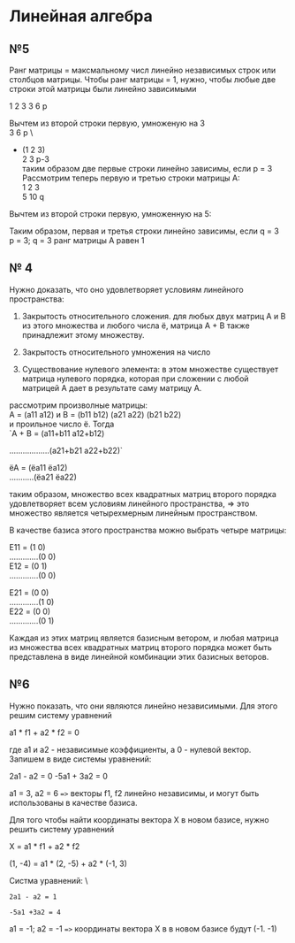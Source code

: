 # Линейная алгебра

## №5
Ранг матрицы = максмальному числ линейно независимых строк или столбцов матрицы. Чтобы ранг матрицы = 1, нужно, чтобы любые две строки этой матрицы были линейно зависимыми

1 2 3
3 6 p

Вычтем из второй строки первую, умноженую на 3 \
3 6 p \
* (1 2 3) \
2 3 p-3\
таким образом две первые строки линейно зависимы, если p = 3
Рассмотрим теперь первую и третью строки матрицы А:\
1 2 3\
5 10 q

Вычтем из второй строки первую, умноженную на 5:

Таким образом, первая и третья строки линейно зависимы, если q = 3\
p = 3; q = 3 ранг матрицы А равен 1

## № 4 

Нужно доказать, что оно удовлетворяет условиям линейного пространства:

1. Закрытость относительного сложения. для любых двух матриц А и B  из этого множества и любого числа ё, матрица А + В также принадлежит этому множеству.

2. Закрытость относительного умножения на число
3. Существование нулевого элемента: в этом множестве существует матрица нулевого порядка, которая при сложении с любой матрицей А дает в результате саму матрицу А.

рассмотрим произволные матрицы: \
А = (а11 а12) и В = (b11 b12)
(a21 a22) (b21 b22)\
и проильное число ё. Тогда  
`А + В = (a11+b11 a12+b12) 

..................(a21+b21 a22+b22)`

ёА = (ёа11 ёа12) \
...........(ёа21 ёа22)

таким образом, множество всех квадратных матриц второго порядка удовлетворяет всем условиям линейного пространства, => это множество является четырехмерным линейным пространством.

В качестве базиса этого пространства можно выбрать четыре матрицы:

Е11 = (1 0)  
    .............(0 0)\
Е12 = (0 1)  
.............(0 0)

Е21 = (0 0)  
    .............(1 0)\
Е22 = (0 0)  
.............(0 1)

Каждая из этих матриц является базисным ветором, и любая матрица из множества всех квадратных матриц второго порядка может быть представлена в виде линейной комбинации этих базисных веторов.

## №6
Нужно показать, что они являются линейно независимыми. Для этого решим систему уравнений

a1 * f1 + a2 * f2 = 0

где a1 и a2 - независимые коэффициенты, а 0 - нулевой вектор.
Запишем в виде системы уравнений:

2a1 - a2 = 0
-5a1 + 3a2 = 0

a1 = 3, a2 = 6 `=>` векторы f1, f2  линейно независимы, и могут быть использованы в качестве базиса.

Для того чтобы найти координаты вектора Х в новом базисе, нужно решить систему уравнений

Х = а1 * f1 + a2 * f2

(1, -4) = а1 * (2, -5) + а2 * (-1, 3) 

Систма уравнений: \

`2а1 - а2 = 1`

`-5а1 +3а2 = 4`

а1 = -1; а2 = -1 `=>` координаты вектора Х в в новом базисе будут (-1. -1) 